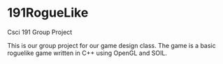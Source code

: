 # 191RogueLike
Csci 191 Group Project

This is our group project for our game design class. The game is a basic roguelike game written in C++ using OpenGL and SOIL.
